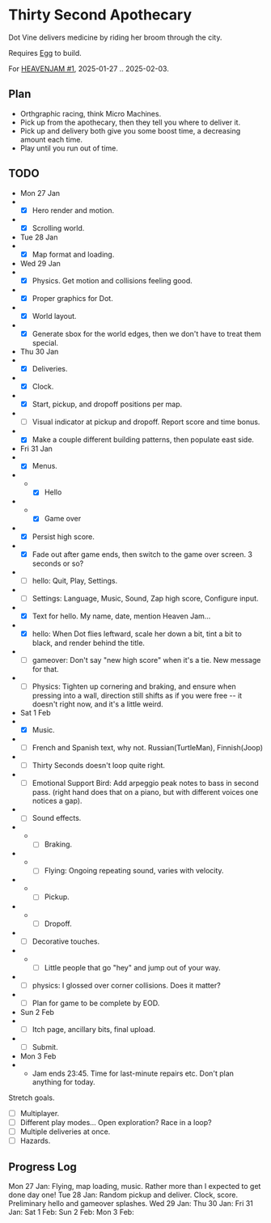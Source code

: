 # Thirty Second Apothecary

Dot Vine delivers medicine by riding her broom through the city.

Requires [Egg](https://github.com/aksommerville/egg) to build.

For [HEAVENJAM #1](https://itch.io/jam/heavenjam-1), 2025-01-27 .. 2025-02-03.

## Plan

- Orthgraphic racing, think Micro Machines.
- Pick up from the apothecary, then they tell you where to deliver it.
- Pick up and delivery both give you some boost time, a decreasing amount each time.
- Play until you run out of time.

## TODO

- Mon 27 Jan
- - [x] Hero render and motion.
- - [x] Scrolling world.
- Tue 28 Jan
- - [x] Map format and loading.
- Wed 29 Jan
- - [x] Physics. Get motion and collisions feeling good.
- - [x] Proper graphics for Dot.
- - [x] World layout.
- - [x] Generate sbox for the world edges, then we don't have to treat them special.
- Thu 30 Jan
- - [x] Deliveries.
- - [x] Clock.
- - [x] Start, pickup, and dropoff positions per map.
- - [ ] Visual indicator at pickup and dropoff. Report score and time bonus.
- - [x] Make a couple different building patterns, then populate east side.
- Fri 31 Jan
- - [x] Menus.
- - - [x] Hello
- - - [x] Game over
- - [x] Persist high score.
- - [x] Fade out after game ends, then switch to the game over screen. 3 seconds or so?
- - [ ] hello: Quit, Play, Settings.
- - [ ] Settings: Language, Music, Sound, Zap high score, Configure input.
- - [x] Text for hello. My name, date, mention Heaven Jam...
- - [x] hello: When Dot flies leftward, scale her down a bit, tint a bit to black, and render behind the title.
- - [ ] gameover: Don't say "new high score" when it's a tie. New message for that.
- - [ ] Physics: Tighten up cornering and braking, and ensure when pressing into a wall, direction still shifts as if you were free -- it doesn't right now, and it's a little weird.
- Sat 1 Feb
- - [x] Music.
- - [ ] French and Spanish text, why not. Russian(TurtleMan), Finnish(Joop)
- - [ ] Thirty Seconds doesn't loop quite right.
- - [ ] Emotional Support Bird: Add arpeggio peak notes to bass in second pass. (right hand does that on a piano, but with different voices one notices a gap).
- - [ ] Sound effects.
- - - [ ] Braking.
- - - [ ] Flying: Ongoing repeating sound, varies with velocity.
- - - [ ] Pickup.
- - - [ ] Dropoff.
- - [ ] Decorative touches.
- - - [ ] Little people that go "hey" and jump out of your way.
- - [ ] physics: I glossed over corner collisions. Does it matter?
- - [ ] Plan for game to be complete by EOD.
- Sun 2 Feb
- - [ ] Itch page, ancillary bits, final upload.
- - [ ] Submit.
- Mon 3 Feb
- - Jam ends 23:45. Time for last-minute repairs etc. Don't plan anything for today.

Stretch goals.
- [ ] Multiplayer.
- [ ] Different play modes... Open exploration? Race in a loop?
- [ ] Multiple deliveries at once.
- [ ] Hazards.

## Progress Log

Mon 27 Jan: Flying, map loading, music. Rather more than I expected to get done day one!
Tue 28 Jan: Random pickup and deliver. Clock, score. Preliminary hello and gameover splashes.
Wed 29 Jan: 
Thu 30 Jan: 
Fri 31 Jan: 
Sat 1 Feb: 
Sun 2 Feb: 
Mon 3 Feb: 
